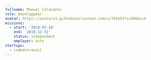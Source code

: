 ```yaml
---
fullname: Manuel Colasante
role: Développeur
avatar: https://avatars3.githubusercontent.com/u/705453?s=400&v=4
missions:
  - start: '2019-02-18'
    end: '2019-12-31'
    status: independent
    employer: octo
startups:
  - codedutravail
---
```

